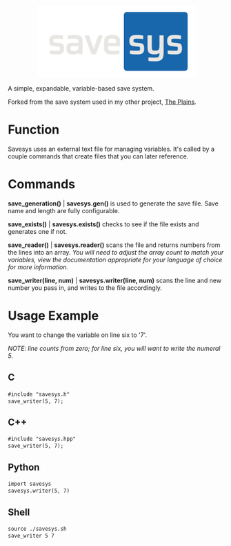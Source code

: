 <p align="center">
  <img width="369" height="166" src=https://github.com/draumaz/savesys/blob/main/logo.png?raw>
</p>

A simple, expandable, variable-based save system.

Forked from the save system used in my other project, [The Plains](https://github.com/draumaz/plains).

# Function

Savesys uses an external text file for managing variables. It's called by a couple commands that create files that you can later reference.

# Commands

**save_generation()** | **savesys.gen()** is used to generate the save file. Save name and length are fully configurable.

**save_exists()** | **savesys.exists()** checks to see if the file exists and generates one if not.

**save_reader()** | **savesys.reader()** scans the file and returns numbers from the lines into an array. *You will need to adjust the array count to match your variables, view the documentation appropriate for your language of choice for more information.*

**save_writer(line, num)** | **savesys.writer(line, num)** scans the line and new number you pass in, and writes to the file accordingly.

# Usage Example

You want to change the variable on line six to '7'.

*NOTE: line counts from zero; for line six, you will want to write the numeral 5.*

## C
```
#include "savesys.h"
save_writer(5, 7);
```
## C++
```
#include "savesys.hpp"
save_writer(5, 7);
```
## Python
```
import savesys
savesys.writer(5, 7)
```
## Shell
```
source ./savesys.sh
save_writer 5 7
```
